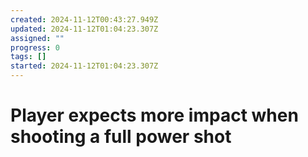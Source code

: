 ```yaml
---
created: 2024-11-12T00:43:27.949Z
updated: 2024-11-12T01:04:23.307Z
assigned: ""
progress: 0
tags: []
started: 2024-11-12T01:04:23.307Z
---
```


# Player expects more impact when shooting a full power shot
